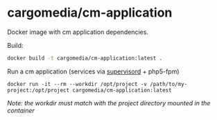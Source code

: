 cargomedia/cm-application
=========================
Docker image with cm application dependencies.

Build:
```sh
docker build -t cargomedia/cm-application:latest .
```

Run a cm application (services via [supervisord](http://supervisord.org/) + php5-fpm)
```
docker run -it --rm --workdir /opt/project -v /path/to/my-project:/opt/project cargomedia/cm-application:latest
```

*Note: the workdir must match with the project directory mounted in the container*
